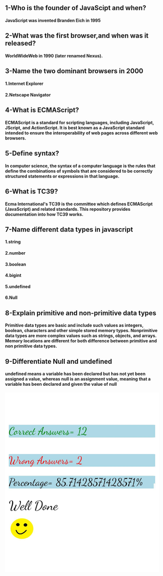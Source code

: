 <!-- founder of javascrprt- brendam eich-1995 -(take ten days to make)
mocha => livescrpit => javascipt
world wide web-1990
netscape navigator-1994-2008-live script
scirpt says the element what they should do.
1995-internet explorer-2022-js script
ECMA script(European computer manufacturores association script)-1997
ecma script is the intitution that make standrds for the scripting langusages  (syntax)
ecma set rules when you write code
tc39-(technical committee 39)it works under ecma international and statderdies javascropt languages under ecma statdntidation
interpritted languages-javascript,python,ruby
compiled languages-java,c and c++,swift
javasript is the most popular language.,it is one language that is supported by all the major browsers.
IOS -learn swift
android-java
website-javasript
fundamentals-datatype,variables,operators,conditions,loops,functions
1.datatype
primitive-string,numbers ,boolean,undefines,null,symbol,bigint
non primitive-array,object
primit datatpyes -inbuilt datatypes
non primitive -derived from primitve datatypes
undefined-value not assingned
null-intentional absence of a value
array-ralated data enclosed in square bracket separated by coma
objects-collection of data in key-value payers enclosed in curly brasis seprated by coma -->




## 1-Who is the founder of JavaScipt and when?
####  JavaScript was invented Branden Eich in 1995  
## 2-What was the first browser,and when was it released?
####  WorldWideWeb in 1990 (later renamed Nexus).
## 3-Name the two dominant browsers in 2000
#### 1.Internet Explorer
#### 2.Netscape Navigator
## 4-What is ECMAScript?
#### ECMAScript is a standard for scripting languages, including JavaScript, JScript, and ActionScript. It is best known as a JavaScript standard intended to ensure the interoperability of web pages across different web browsers.
## 5-Define syntax?
#### In computer science, the syntax of a computer language is the rules that define the combinations of symbols that are considered to be correctly structured statements or expressions in that language.
## 6-What is TC39?
#### Ecma International's TC39 is the committee which defines ECMAScript (JavaScript) and related standards. This repository provides documentation into how TC39 works.
## 7-Name different data types in javascript
#### 1.string
#### 2.number
#### 3.boolean
#### 4.bigint
#### 5.undefined
#### 6.Null 
## 8-Explain primitive and non-primitive data types
#### Primitive data types are basic and include such values as integers, boolean, characters and other simple stored memory types. Nonprimitive data types are more complex values such as strings, objects, and arrays. Memory locations are different for both difference between primitive and non primitive data types.
## 9-Differentiate Null and undefined
#### undefined means a variable has been declared but has not yet been assigned a value, whereas null is an assignment value, meaning that a variable has been declared and given the value of null


![ss1](./text1.jpg)